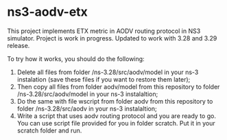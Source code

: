 # ns3-aodv-etx
This project implements ETX metric in AODV routing protocol in NS3 simulator.
Project is work in progress. Updated to work with 3.28 and 3.29 release.

To try how it works, you should do the following:
1) Delete all files from folder /ns-3.28/src/aodv/model in your ns-3 instalation (save these files if you want to restore them later);
2) Then copy all files from folder aodv/model from this repository to folder /ns-3.28/src/aodv/model in your ns-3 instalaltion;
3) Do the same with file wscript from folder aodv from this repository to folder /ns-3.28/src/aodv in your ns-3 instalaltion;
4) Write a script that uses aodv routing protocol and you are ready to go. You can use script file provided for you in folder scratch. Put it in your scratch folder and run.


